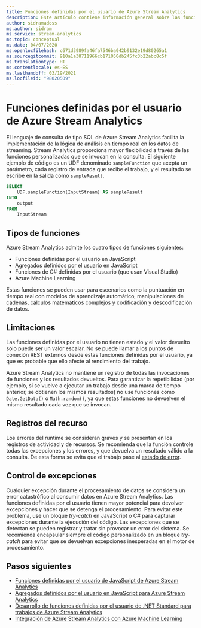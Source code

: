 ```yaml
---
title: Funciones definidas por el usuario de Azure Stream Analytics
description: Este artículo contiene información general sobre las funciones definidas por el usuario de Azure Stream Analytics.
author: sidramadoss
ms.author: sidram
ms.service: stream-analytics
ms.topic: conceptual
ms.date: 04/07/2020
ms.openlocfilehash: c671d3989fa46fa7546ba042b9132e19d80265a1
ms.sourcegitcommit: 910a1a38711966cb171050db245fc3b22abc8c5f
ms.translationtype: HT
ms.contentlocale: es-ES
ms.lasthandoff: 03/19/2021
ms.locfileid: "98020509"
---
```

# <a name="user-defined-functions-in-azure-stream-analytics"></a>Funciones definidas por el usuario de Azure Stream Analytics

El lenguaje de consulta de tipo SQL de Azure Stream Analytics facilita la implementación de la lógica de análisis en tiempo real en los datos de streaming. Stream Analytics proporciona mayor flexibilidad a través de las funciones personalizadas que se invocan en la consulta. El siguiente ejemplo de código es un UDF denominado `sampleFunction` que acepta un parámetro, cada registro de entrada que recibe el trabajo, y el resultado se escribe en la salida como `sampleResult`.

```sql
SELECT 
    UDF.sampleFunction(InputStream) AS sampleResult 
INTO 
    output 
FROM 
    InputStream 
```

## <a name="types-of-functions"></a>Tipos de funciones

Azure Stream Analytics admite los cuatro tipos de funciones siguientes: 

* Funciones definidas por el usuario en JavaScript 
* Agregados definidos por el usuario en JavaScript 
* Funciones de C# definidas por el usuario (que usan Visual Studio) 
* Azure Machine Learning 

Estas funciones se pueden usar para escenarios como la puntuación en tiempo real con modelos de aprendizaje automático, manipulaciones de cadenas, cálculos matemáticos complejos y codificación y descodificación de datos. 

## <a name="limitations"></a>Limitaciones

Las funciones definidas por el usuario no tienen estado y el valor devuelto solo puede ser un valor escalar. No se puede llamar a los puntos de conexión REST externos desde estas funciones definidas por el usuario, ya que es probable que ello afecte al rendimiento del trabajo. 

Azure Stream Analytics no mantiene un registro de todas las invocaciones de funciones y los resultados devueltos. Para garantizar la repetibilidad (por ejemplo, si se vuelve a ejecutar un trabajo desde una marca de tiempo anterior, se obtienen los mismos resultados) no use funciones como `Date.GetData()` o `Math.random()`, ya que estas funciones no devuelven el mismo resultado cada vez que se invocan.  

## <a name="resource-logs"></a>Registros del recurso

Los errores del runtime se consideran graves y se presentan en los registros de actividad y de recursos. Se recomienda que la función controle todas las excepciones y los errores, y que devuelva un resultado válido a la consulta. De esta forma se evita que el trabajo pase al [estado de error](job-states.md).  

## <a name="exception-handling"></a>Control de excepciones

Cualquier excepción durante el procesamiento de datos se considera un error catastrófico al consumir datos en Azure Stream Analytics. Las funciones definidas por el usuario tienen mayor potencial para devolver excepciones y hacer que se detenga el procesamiento. Para evitar este problema, use un bloque *try-catch* en JavaScript o C# para capturar excepciones durante la ejecución del código. Las excepciones que se detectan se pueden registrar y tratar sin provocar un error del sistema. Se recomienda encapsular siempre el código personalizado en un bloque *try-catch* para evitar que se devuelvan excepciones inesperadas en el motor de procesamiento.

## <a name="next-steps"></a>Pasos siguientes

* [Funciones definidas por el usuario de JavaScript de Azure Stream Analytics](stream-analytics-javascript-user-defined-functions.md)
* [Agregados definidos por el usuario en JavaScript para Azure Stream Analytics](stream-analytics-javascript-user-defined-aggregates.md)
* [Desarrollo de funciones definidas por el usuario de .NET Standard para trabajos de Azure Stream Analytics](stream-analytics-edge-csharp-udf-methods.md)
* [Integración de Azure Stream Analytics con Azure Machine Learning](machine-learning-udf.md)
